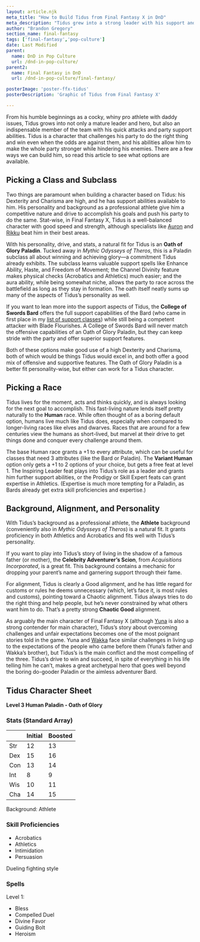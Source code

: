 ```yaml
---
layout: article.njk
meta_title: "How to Build Tidus from Final Fantasy X in DnD"
meta_description: "Tidus grew into a strong leader with his support and attack abilities, his drive to succeed and overcome, and his leadership abilities. Here's how to build him."
author: "Brandon Gregory"
section_name: final-fantasy
tags: ['final-fantasy','pop-culture']
date: Last Modified
parent:
  name: DnD in Pop Culture
  url: /dnd-in-pop-culture/
parent2:
  name: Final Fantasy in DnD
  url: /dnd-in-pop-culture/final-fantasy/

posterImage: 'poster-ffx-tidus'
posterDescription: 'Graphic of Tidus from Final Fantasy X'

---
```


From his humble beginnings as a cocky, whiny pro athlete with daddy issues, Tidus grows into not only a mature leader and hero, but also an indispensable member of the team with his quick attacks and party support abilities. Tidus is a character that challenges his party to do the right thing and win even when the odds are against them, and his abilities allow him to make the whole party stronger while hindering his enemies. There are a few ways we can build him, so read this article to see what options are available.


## Picking a Class and Subclass

Two things are paramount when building a character based on Tidus: his Dexterity and Charisma are high, and he has support abilities available to him. His personality and background as a professional athlete give him a competitive nature and drive to accomplish his goals and push his party to do the same. Stat-wise, in Final Fantasy X, Tidus is a well-balanced character with good speed and strength, although specialists like [Auron](/dnd-in-pop-culture/final-fantasy/ff10-auron/) and [Rikku](/dnd-in-pop-culture/final-fantasy/ff10-rikku/) beat him in their best areas.

With his personality, drive, and stats, a natural fit for Tidus is an **Oath of Glory Paladin**. Tucked away in _Mythic Odysseys of Theros_, this is a Paladin subclass all about winning and achieving glory—a commitment Tidus already exhibits. The subclass learns valuable support spells like Enhance Ability, Haste, and Freedom of Movement; the Channel Divinity feature makes physical checks (Acrobatics and Athletics) much easier; and the aura ability, while being somewhat niche, allows the party to race across the battlefield as long as they stay in formation. The oath itself neatly sums up many of the aspects of Tidus’s personality as well.

If you want to lean more into the support aspects of Tidus, the **College of Swords Bard** offers the full support capabilities of the Bard (who came in first place in my [list of support classes](/5e-build-guides/support-caster-builds/)) while still being a competent attacker with Blade Flourishes. A College of Swords Bard will never match the offensive capabilities of an Oath of Glory Paladin, but they can keep stride with the party and offer superior support features.

Both of these options make good use of a high Dexterity and Charisma, both of which would be things Tidus would excel in, and both offer a good mix of offensive and supportive features. The Oath of Glory Paladin is a better fit personality-wise, but either can work for a Tidus character.


## Picking a Race

Tidus lives for the moment, acts and thinks quickly, and is always looking for the next goal to accomplish. This fast-living nature lends itself pretty naturally to the **Human** race. While often thought of as a boring default option, humans live much like Tidus does, especially when compared to longer-living races like elves and dwarves. Races that are around for a few centuries view the humans as short-lived, but marvel at their drive to get things done and conquer every challenge around them.

The base Human race grants a +1 to every attribute, which can be useful for classes that need 3 attributes (like the Bard or Paladin). The **Variant Human** option only gets a +1 to 2 options of your choice, but gets a free feat at level 1. The Inspiring Leader feat plays into Tidus’s role as a leader and grants him further support abilities, or the Prodigy or Skill Expert feats can grant expertise in Athletics. (Expertise is much more tempting for a Paladin, as Bards already get extra skill proficiencies and expertise.)


## Background, Alignment, and Personality

With Tidus’s background as a professional athlete, the **Athlete** background (conveniently also in _Mythic Odysseys of Theros_) is a natural fit. It grants proficiency in both Athletics and Acrobatics and fits well with Tidus’s personality.

If you want to play into Tidus’s story of living in the shadow of a famous father (or mother), the **Celebrity Adventurer’s Scion**, from _Acquisitions Incorporated_, is a great fit. This background contains a mechanic for dropping your parent’s name and garnering support through their fame.

For alignment, Tidus is clearly a Good alignment, and he has little regard for customs or rules he deems unnecessary (which, let’s face it, is most rules and customs), pointing toward a Chaotic alignment. Tidus always tries to do the right thing and help people, but he’s never constrained by what others want him to do. That’s a pretty strong **Chaotic Good** alignment.

As arguably the main character of Final Fantasy X (although [Yuna](/dnd-in-pop-culture/final-fantasy/ff10-yuna/) is also a strong contender for main character), Tidus’s story about overcoming challenges and unfair expectations becomes one of the most poignant stories told in the game. Yuna and [Wakka](/dnd-in-pop-culture/final-fantasy/ff10-wakka/) face similar challenges in living up to the expectations of the people who came before them (Yuna’s father and Wakka’s brother), but Tidus’s is the main conflict and the most compelling of the three. Tidus’s drive to win and succeed, in spite of everything in his life telling him he can’t, makes a great archetypal hero that goes well beyond the boring do-gooder Paladin or the aimless adventurer Bard.


## Tidus Character Sheet

**Level 3 Human Paladin - Oath of Glory**

### Stats (Standard Array)

|   |Initial|Boosted|
|---|-------|-------|
|Str|     12|     13|
|Dex|     15|     16|
|Con|     13|     14|
|Int|      8|      9|
|Wis|     10|     11|
|Cha|     14|     15|

Background: Athlete

### Skill Proficiencies

* Acrobatics
* Athletics
* Intimidation
* Persuasion

Dueling fighting style

### Spells

Level 1:

* Bless
* Compelled Duel
* Divine Favor
* Guiding Bolt
* Heroism